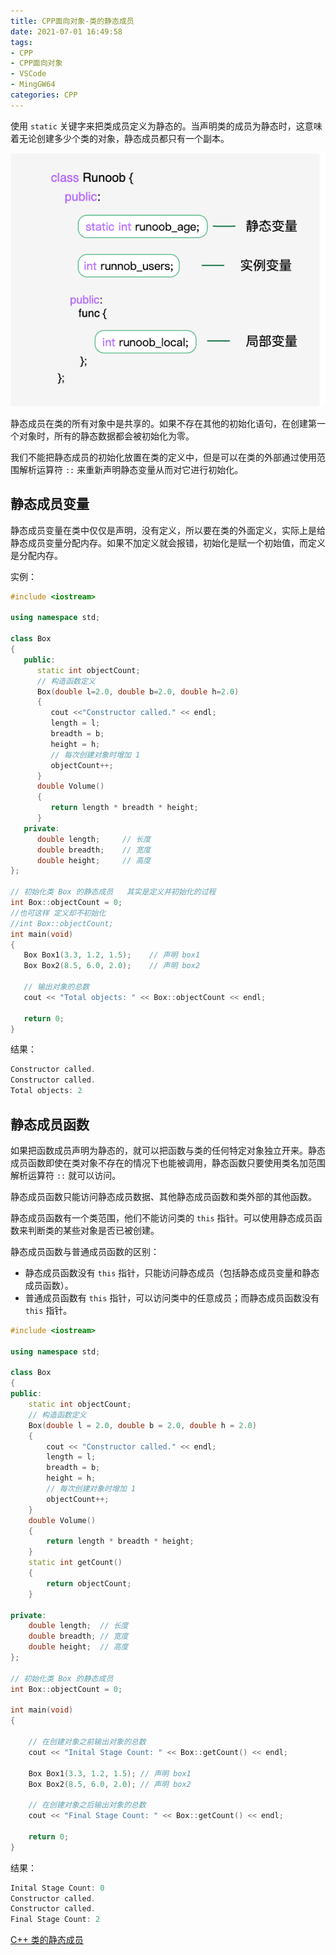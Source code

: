 ```yaml
---
title: CPP面向对象-类的静态成员
date: 2021-07-01 16:49:58
tags:
- CPP
- CPP面向对象
- VSCode
- MingGW64
categories: CPP
---
```


使用 `static` 关键字来把类成员定义为静态的。当声明类的成员为静态时，这意味着无论创建多少个类的对象，静态成员都只有一个副本。

![cpp-static-members-2020-12-14.png](/img/cpp-static-members-2020-12-14.png)

静态成员在类的所有对象中是共享的。如果不存在其他的初始化语句，在创建第一个对象时，所有的静态数据都会被初始化为零。

我们不能把静态成员的初始化放置在类的定义中，但是可以在类的外部通过使用范围解析运算符 `::` 来重新声明静态变量从而对它进行初始化。
<!--more-->
## 静态成员变量

静态成员变量在类中仅仅是声明，没有定义，所以要在类的外面定义，实际上是给静态成员变量分配内存。如果不加定义就会报错，初始化是赋一个初始值，而定义是分配内存。

实例：

```cpp
#include <iostream>
 
using namespace std;

class Box
{
   public:
      static int objectCount;
      // 构造函数定义
      Box(double l=2.0, double b=2.0, double h=2.0)
      {
         cout <<"Constructor called." << endl;
         length = l;
         breadth = b;
         height = h;
         // 每次创建对象时增加 1
         objectCount++;
      }
      double Volume()
      {
         return length * breadth * height;
      }
   private:
      double length;     // 长度
      double breadth;    // 宽度
      double height;     // 高度
};

// 初始化类 Box 的静态成员   其实是定义并初始化的过程
int Box::objectCount = 0;
//也可这样 定义却不初始化
//int Box::objectCount;
int main(void)
{
   Box Box1(3.3, 1.2, 1.5);    // 声明 box1
   Box Box2(8.5, 6.0, 2.0);    // 声明 box2

   // 输出对象的总数
   cout << "Total objects: " << Box::objectCount << endl;

   return 0;
}
```

结果：

```cpp
Constructor called.
Constructor called.
Total objects: 2
```

## 静态成员函数

如果把函数成员声明为静态的，就可以把函数与类的任何特定对象独立开来。静态成员函数即使在类对象不存在的情况下也能被调用，静态函数只要使用类名加范围解析运算符 `::` 就可以访问。

静态成员函数只能访问静态成员数据、其他静态成员函数和类外部的其他函数。

静态成员函数有一个类范围，他们不能访问类的 `this` 指针。可以使用静态成员函数来判断类的某些对象是否已被创建。

静态成员函数与普通成员函数的区别：

* 静态成员函数没有 `this` 指针，只能访问静态成员（包括静态成员变量和静态成员函数）。
* 普通成员函数有 `this` 指针，可以访问类中的任意成员；而静态成员函数没有 `this` 指针。

```cpp
#include <iostream>

using namespace std;

class Box
{
public:
    static int objectCount;
    // 构造函数定义
    Box(double l = 2.0, double b = 2.0, double h = 2.0)
    {
        cout << "Constructor called." << endl;
        length = l;
        breadth = b;
        height = h;
        // 每次创建对象时增加 1
        objectCount++;
    }
    double Volume()
    {
        return length * breadth * height;
    }
    static int getCount()
    {
        return objectCount;
    }

private:
    double length;  // 长度
    double breadth; // 宽度
    double height;  // 高度
};

// 初始化类 Box 的静态成员
int Box::objectCount = 0;

int main(void)
{

    // 在创建对象之前输出对象的总数
    cout << "Inital Stage Count: " << Box::getCount() << endl;

    Box Box1(3.3, 1.2, 1.5); // 声明 box1
    Box Box2(8.5, 6.0, 2.0); // 声明 box2

    // 在创建对象之后输出对象的总数
    cout << "Final Stage Count: " << Box::getCount() << endl;

    return 0;
}
```

结果：

```cpp
Inital Stage Count: 0
Constructor called.
Constructor called.
Final Stage Count: 2
```

[C++ 类的静态成员](https://www.runoob.com/cplusplus/cpp-static-members.html)